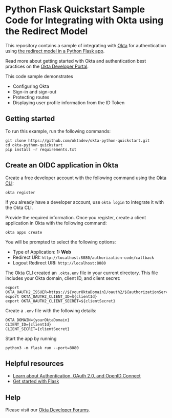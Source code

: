 # Python Flask Quickstart Sample Code for Integrating with Okta using the Redirect Model

This repository contains a sample of integrating with [Okta](https://www.okta.com/) for authentication using [the redirect model in a Python Flask app](https://developer.okta.com/docs/guides/sign-into-web-app/python/main/).

Read more about getting started with Okta and authentication best practices on the [Okta Developer Portal](https://developer.okta.com).

This code sample demonstrates
* Configuring Okta
* Sign-in and sign-out
* Protecting routes
* Displaying user profile information from the ID Token

## Getting started

To run this example, run the following commands:

```shell
git clone https://github.com/oktadev/okta-python-quickstart.git
cd okta-python-quickstart
pip install -r requirements.txt
```

## Create an OIDC application in Okta

Create a free developer account with the following command using the [Okta CLI](https://cli.okta.com/):

```shell
okta register
```

If you already have a developer account, use `okta login` to integrate it with the Okta CLI.

Provide the required information. Once you register, create a client application in Okta with the following command:

```shell
okta apps create
```

You will be prompted to select the following options:
* Type of Application: **1: Web**
* Redirect URI: `http://localhost:8080/authorization-code/callback`
* Logout Redirect URI: `http://localhost:8080`

The Okta CLI created an `.okta.env` file in your current directory. This file includes your Okta domain, client ID, and client secret:

```
export OKTA_OAUTH2_ISSUER=https://${yourOktaDomain}/oauth2/${authorizationServerId}
export OKTA_OAUTH2_CLIENT_ID=${clientId}
export OKTA_OAUTH2_CLIENT_SECRET=${clientSecret}
```

Create a `.env` file with the following details:

```
OKTA_DOMAIN={yourOktaDomain}
CLIENT_ID={clientId}
CLIENT_SECRET={clientSecret}
```

Start the app by running

```shell
python3 -m flask run --port=8080
```

## Helpful resources

* [Learn about Authentication, OAuth 2.0, and OpenID Connect](https://developer.okta.com/docs/concepts/)
* [Get started with Flask](https://flask.palletsprojects.com/en/2.0.x/quickstart/)

## Help

Please visit our [Okta Developer Forums](https://devforum.okta.com/).
